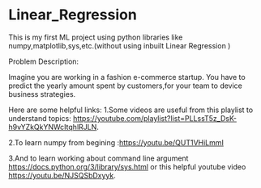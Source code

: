 # Linear_Regression

This is my first ML project using python libraries like numpy,matplotlib,sys,etc.(without using inbuilt Linear Regression )

Problem Description:

Imagine you are working in a fashion e-commerce startup. You have to predict the yearly amount spent by customers,for  your team to device business strategies.


Here are some helpful links:
  1.Some videos are useful from this playlist to understand topics:
          https://youtube.com/playlist?list=PLLssT5z_DsK-h9vYZkQkYNWcItqhlRJLN.
  
  2.To learn numpy from begining :https://youtu.be/QUT1VHiLmmI
  
  3.And to learn working about command line argument https://docs.python.org/3/library/sys.html or this helpful youtube video https://youtu.be/NJSQSbDxyyk.
  
  
  
